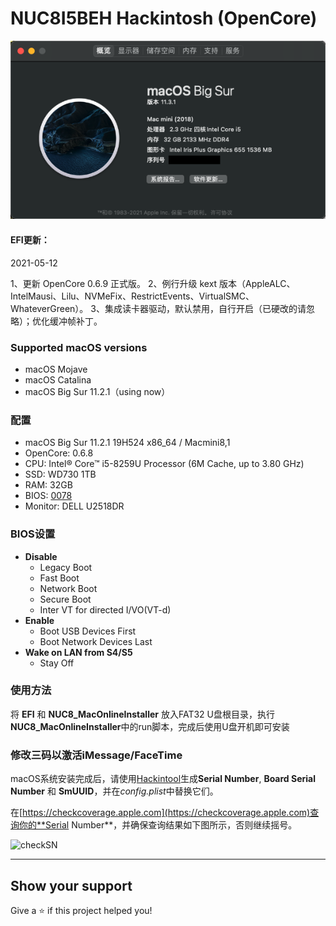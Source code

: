 # NUC8I5BEH Hackintosh (OpenCore)

![Hackintosh](AboutThisMac.png)

#### **EFI更新：**

2021-05-12

1、更新 OpenCore 0.6.9 正式版。
2、例行升级 kext 版本（AppleALC、IntelMausi、Lilu、NVMeFix、RestrictEvents、VirtualSMC、WhateverGreen）。
3、集成读卡器驱动，默认禁用，自行开启（已硬改的请忽略）；优化缓冲帧补丁。



### Supported macOS versions

+ macOS Mojave
+ macOS Catalina
+ macOS Big Sur 11.2.1（using now）

### 配置
+ macOS Big Sur 11.2.1 19H524 x86_64 / Macmini8,1
+ OpenCore: 0.6.8
+ CPU: Intel® Core™ i5-8259U Processor (6M Cache, up to 3.80 GHz)
+ SSD: WD730 1TB
+ RAM: 32GB
+ BIOS: [0078](https://drivers.softpedia.com/get/BIOS/Intel/Intel-NUC8i5BEH-NUC-Kit-BIOS-0078.shtml)
+ Monitor: DELL U2518DR


### BIOS设置
+ __Disable__
	- Legacy Boot
	- Fast Boot
	- Network Boot
	- Secure Boot
	- Inter VT for directed I/VO(VT-d)
+ __Enable__
	- Boot USB Devices First
	- Boot Network Devices Last
+ __Wake on LAN from S4/S5__
	- Stay Off


### 使用方法
将 **EFI** 和 **NUC8_MacOnlineInstaller** 放入FAT32 U盘根目录，执行**NUC8_MacOnlineInstaller**中的run脚本，完成后使用U盘开机即可安装

### 修改三码以激活iMessage/FaceTime
macOS系统安装完成后，请使用[Hackintool]()生成**Serial Number**, **Board Serial Number** 和 **SmUUID**，并在*config.plist*中替换它们。

在[https://checkcoverage.apple.com](https://checkcoverage.apple.com)查询你的**Serial Number**，并确保查询结果如下图所示，否则继续摇号。

![checkSN](checkSN.png)

---

## Show your support

Give a ⭐️ if this project helped you!